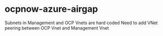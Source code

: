 # ocpnow-azure-airgap
Subnets in Management and OCP Vnets are hard coded
Need to add VNet peering between OCP Vnet and Management Vnet
